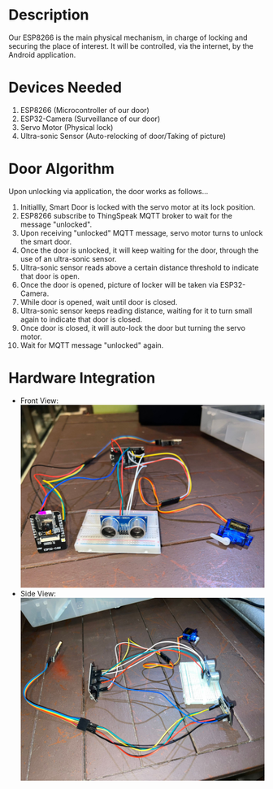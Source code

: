 # Description </br>
Our ESP8266 is the main physical mechanism, in charge of locking and securing the place of
interest. It will be controlled, via the internet, by the Android application. 

# Devices Needed </br>
1. ESP8266 (Microcontroller of our door)
2. ESP32-Camera (Surveillance of our door)
2. Servo Motor (Physical lock)
3. Ultra-sonic Sensor (Auto-relocking of door/Taking of picture)

# Door Algorithm </br>
Upon unlocking via application, the door works as follows...
1. Initiallly, Smart Door is locked with the servo motor at its lock position.
2. ESP8266 subscribe to ThingSpeak MQTT broker to wait for the message "unlocked".
3. Upon receiving "unlocked" MQTT message, servo motor turns to unlock the smart door.
4. Once the door is unlocked, it will keep waiting for the door, through the use of an ultra-sonic sensor.
4. Ultra-sonic sensor reads above a certain distance threshold to indicate that door is open.
5. Once the door is opened, picture of locker will be taken via ESP32-Camera.
6. While door is opened, wait until door is closed.
7. Ultra-sonic sensor keeps reading distance, waiting for it to turn small again to indicate that door is closed.
8. Once door is closed, it will auto-lock the door but turning the servo motor.
9. Wait for MQTT message "unlocked" again.

# Hardware Integration </br>
- Front View:
![- Front View](/Img/HardwareConnections.jpeg) </br>
- Side View:
![- Side View](/Img/HardwareConnections_2.jpeg)
